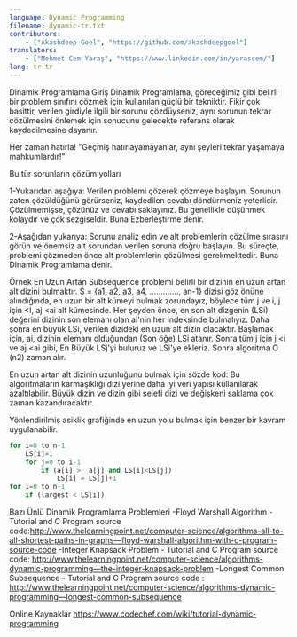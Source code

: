 ```yaml
---
language: Dynamic Programming
filename: dynamic-tr.txt
contributors:
    - ["Akashdeep Goel", "https://github.com/akashdeepgoel"]
translators:
    - ["Mehmet Cem Yaraş", "https://www.linkedin.com/in/yarascem/"]
lang: tr-tr
---
```


Dinamik Programlama
Giriş
Dinamik Programlama, göreceğimiz gibi belirli bir problem sınıfını çözmek için kullanılan güçlü bir tekniktir. Fikir çok basittir, verilen girdiyle ilgili bir sorunu çözdüyseniz, aynı sorunun tekrar çözülmesini önlemek için sonucunu gelecekte referans olarak kaydedilmesine dayanır.

Her zaman hatırla! "Geçmiş hatırlayamayanlar, aynı şeyleri tekrar yaşamaya mahkumlardır!"

Bu tür sorunların çözüm yolları

1-Yukarıdan aşağıya:
Verilen problemi çözerek çözmeye başlayın. Sorunun zaten çözüldüğünü görürseniz, kaydedilen cevabı döndürmeniz yeterlidir. Çözülmemişse, çözünüz ve cevabı saklayınız. Bu genellikle düşünmek kolaydır ve çok sezgiseldir. Buna Ezberleştirme denir.

2-Aşağıdan yukarıya:
Sorunu analiz edin ve alt problemlerin çözülme sırasını görün ve önemsiz alt sorundan verilen soruna doğru başlayın. Bu süreçte, problemi çözmeden önce alt problemlerin çözülmesi gerekmektedir. Buna Dinamik Programlama denir.

Örnek
En Uzun Artan Subsequence problemi belirli bir dizinin en uzun artan alt dizini bulmaktır. S = {a1, a2, a3, a4, ............., an-1} dizisi göz önüne alındığında, en uzun bir alt kümeyi bulmak zorundayız, böylece tüm j ve i, j için <I, aj <ai alt kümesinde. Her şeyden önce, en son alt dizgenin (LSi) değerini dizinin son elemanı olan ai'nin her indeksinde bulmalıyız. Daha sonra en büyük LSi, verilen dizideki en uzun alt dizin olacaktır. Başlamak için, ai, dizinin elemanı olduğundan (Son öğe) LSi atanır. Sonra tüm j için j <i ve aj <ai gibi, En Büyük LSj'yi buluruz ve LSi'ye ekleriz. Sonra algoritma O (n2) zaman alır.

En uzun artan alt dizinin uzunluğunu bulmak için sözde kod: Bu algoritmaların karmaşıklığı dizi yerine daha iyi veri yapısı kullanılarak azaltılabilir. Büyük dizin ve dizin gibi selefi dizi ve değişkeni saklama çok zaman kazandıracaktır.

Yönlendirilmiş asiklik grafiğinde en uzun yolu bulmak için benzer bir kavram uygulanabilir.

```python
for i=0 to n-1
    LS[i]=1
    for j=0 to i-1
        if (a[i] >  a[j] and LS[i]<LS[j])
            LS[i] = LS[j]+1
for i=0 to n-1
    if (largest < LS[i])

```

Bazı Ünlü Dinamik Programlama Problemleri
-Floyd Warshall Algorithm - Tutorial and C Program source code:http://www.thelearningpoint.net/computer-science/algorithms-all-to-all-shortest-paths-in-graphs—floyd-warshall-algorithm-with-c-program-source-code
-Integer Knapsack Problem - Tutorial and C Program source code: http://www.thelearningpoint.net/computer-science/algorithms-dynamic-programming—the-integer-knapsack-problem
-Longest Common Subsequence - Tutorial and C Program source code : http://www.thelearningpoint.net/computer-science/algorithms-dynamic-programming—longest-common-subsequence

Online Kaynaklar
https://www.codechef.com/wiki/tutorial-dynamic-programming
